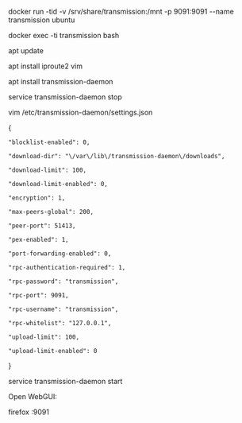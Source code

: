 docker run -tid -v /srv/share/transmission:/mnt -p 9091:9091 --name  transmission  ubuntu

docker exec -ti transmission bash

apt update

apt install iproute2 vim

apt install transmission-daemon

service transmission-daemon stop

vim /etc/transmission-daemon/settings.json 

{

    "blocklist-enabled": 0, 

    "download-dir": "\/var\/lib\/transmission-daemon\/downloads",

    "download-limit": 100, 

    "download-limit-enabled": 0, 

    "encryption": 1, 

    "max-peers-global": 200, 

    "peer-port": 51413, 

    "pex-enabled": 1, 

    "port-forwarding-enabled": 0, 

    "rpc-authentication-required": 1, 

    "rpc-password": "transmission", 

    "rpc-port": 9091, 

    "rpc-username": "transmission", 

    "rpc-whitelist": "127.0.0.1", 

    "upload-limit": 100, 

    "upload-limit-enabled": 0

}

service transmission-daemon start

Open WebGUI:

firefox <ip>:9091